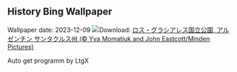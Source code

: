 ## History Bing Wallpaper
Wallpaper date: 2023-12-09
![](https://www.bing.com/th?id=OHR.PatagoniaGuanaco_JA-JP9289899395_UHD.jpg&w=1000)Download: [ロス・グラシアレス国立公園, アルゼンチン サンタクルス州 (© Yva Momatiuk and John Eastcott/Minden Pictures)](https://www.bing.com/th?id=OHR.PatagoniaGuanaco_JA-JP9289899395_UHD.jpg)

Auto get programm by LtgX
